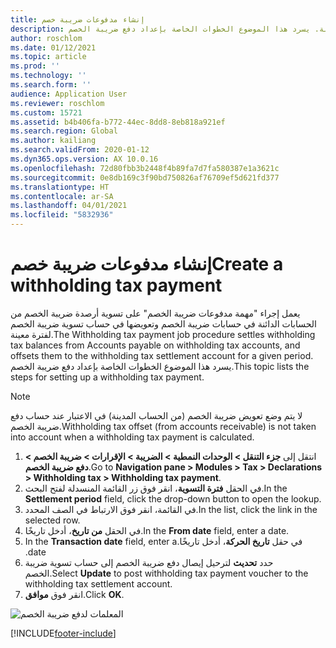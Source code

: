 ```yaml
---
title: إنشاء مدفوعات ضريبة خصم
description: يعمل إجراء "مهمة مدفوعات ضريبة الخصم" على تسوية أرصدة ضريبة الخصم من الحسابات الدائنة في حسابات ضريبة الخصم وتعويضها في حساب تسوية ضريبة الخصم لفترة معينة. يسرد هذا الموضوع الخطوات الخاصة بإعداد دفع ضريبة الخصم.
author: roschlom
ms.date: 01/12/2021
ms.topic: article
ms.prod: ''
ms.technology: ''
ms.search.form: ''
audience: Application User
ms.reviewer: roschlom
ms.custom: 15721
ms.assetid: b4b406fa-b772-44ec-8dd8-8eb818a921ef
ms.search.region: Global
ms.author: kailiang
ms.search.validFrom: 2020-01-12
ms.dyn365.ops.version: AX 10.0.16
ms.openlocfilehash: 72d80fbb3b2448f4b89fa7d7fa580387e1a3621c
ms.sourcegitcommit: 0e8db169c3f90bd750826af76709ef5d621fd377
ms.translationtype: HT
ms.contentlocale: ar-SA
ms.lasthandoff: 04/01/2021
ms.locfileid: "5832936"
---
```

# <a name="create-a-withholding-tax-payment"></a><span data-ttu-id="e70db-104">إنشاء مدفوعات ضريبة خصم</span><span class="sxs-lookup"><span data-stu-id="e70db-104">Create a withholding tax payment</span></span>

<span data-ttu-id="e70db-105">يعمل إجراء "مهمة مدفوعات ضريبة الخصم" على تسوية أرصدة ضريبة الخصم من الحسابات الدائنة في حسابات ضريبة الخصم وتعويضها في حساب تسوية ضريبة الخصم لفترة معينة.</span><span class="sxs-lookup"><span data-stu-id="e70db-105">The Withholding tax payment job procedure settles withholding tax balances from Accounts payable on withholding tax accounts, and offsets them to the withholding tax settlement account for a given period.</span></span> <span data-ttu-id="e70db-106">يسرد هذا الموضوع الخطوات الخاصة بإعداد دفع ضريبة الخصم.</span><span class="sxs-lookup"><span data-stu-id="e70db-106">This topic lists the steps for setting up a withholding tax payment.</span></span>

> [!NOTE] 
> <span data-ttu-id="e70db-107">لا يتم وضع تعويض ضريبة الخصم (من الحساب المدينة) في الاعتبار عند حساب دفع ضريبة الخصم.</span><span class="sxs-lookup"><span data-stu-id="e70db-107">Withholding tax offset (from accounts receivable) is not taken into account when a withholding tax payment is calculated.</span></span>

1. <span data-ttu-id="e70db-108">انتقل إلى **جزء التنقل > الوحدات النمطية > الضريبة > الإقرارات > ضريبة الخصم > دفع ضريبة الخصم**.</span><span class="sxs-lookup"><span data-stu-id="e70db-108">Go to **Navigation pane > Modules > Tax > Declarations > Withholding tax > Withholding tax payment**.</span></span>
2. <span data-ttu-id="e70db-109">في الحقل **فترة التسوية**، انقر فوق زر القائمة المنسدلة لفتح البحث.</span><span class="sxs-lookup"><span data-stu-id="e70db-109">In the **Settlement period** field, click the drop-down button to open the lookup.</span></span>
3. <span data-ttu-id="e70db-110">في القائمة، انقر فوق الارتباط في الصف المحدد.</span><span class="sxs-lookup"><span data-stu-id="e70db-110">In the list, click the link in the selected row.</span></span>
4. <span data-ttu-id="e70db-111">في الحقل **من تاريخ**، أدخل تاريخًا.</span><span class="sxs-lookup"><span data-stu-id="e70db-111">In the **From date** field, enter a date.</span></span>
5. <span data-ttu-id="e70db-112">في حقل **‏‫تاريخ الحركة**، أدخل تاريخًا.</span><span class="sxs-lookup"><span data-stu-id="e70db-112">In the **Transaction date** field, enter a date.</span></span>
6. <span data-ttu-id="e70db-113">حدد **تحديث** لترحيل إيصال دفع ضريبة الخصم إلى حساب تسوية ضريبة الخصم.</span><span class="sxs-lookup"><span data-stu-id="e70db-113">Select **Update** to post withholding tax payment voucher to the withholding tax settlement account.</span></span>
7. <span data-ttu-id="e70db-114">انقر فوق **موافق**.</span><span class="sxs-lookup"><span data-stu-id="e70db-114">Click **OK**.</span></span>

![المعلمات لدفع ضريبة الخصم](media/withholding-tax-payment.png)


[!INCLUDE[footer-include](../../includes/footer-banner.md)]